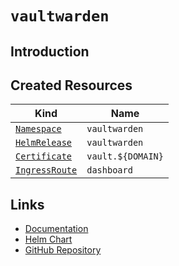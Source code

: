 # `vaultwarden`

## Introduction

## Created Resources

| Kind                                | Name               |
| ----------------------------------- | ------------------ |
| [`Namespace`][ref-namespace]        | `vaultwarden`      |
| [`HelmRelease`][ref-helm-release]   | `vaultwarden`      |
| [`Certificate`][ref-certificate]    | `vault.${DOMAIN}`  |
| [`IngressRoute`][ref-ingress-route] | `dashboard`        |

[ref-namespace]: https://kubernetes.io/docs/reference/kubernetes-api/cluster-resources/namespace-v1/
[ref-helm-release]: https://fluxcd.io/docs/components/helm/helmreleases/
[ref-certificate]: https://cert-manager.io/docs/reference/api-docs/#cert-manager.io/v1.Certificate
[ref-ingress-route]: https://doc.traefik.io/traefik/routing/providers/kubernetes-crd/#kind-ingressroute

## Links

- [Documentation](https://github.com/dani-garcia/vaultwarden/wiki)
- [Helm Chart](https://github.com/k8s-at-home/charts/tree/master/charts/stable/vaultwarden)
- [GitHub Repository](https://github.com/dani-garcia/vaultwarden)
